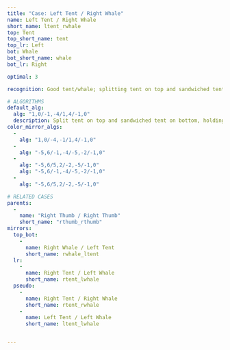 ```yaml
---
title: "Case: Left Tent / Right Whale"
name: Left Tent / Right Whale
short_name: ltent_rwhale
top: Tent
top_short_name: tent
top_lr: Left
bot: Whale
bot_short_name: whale
bot_lr: Right

optimal: 3

recognition: Good tent/whale; splitting tent on top and sandwiched tent on bottom preserves squareshape.

# ALGORITHMS
default_alg:
  alg: "1,0/-1,-4/1,4/-1,0"
  description: Split tent on top and sandwiched tent on bottom, holding both tents in front.
color_mirror_algs:
  -
    alg: "1,0/-4,-1/1,4/-1,0"
  -
    alg: "-5,6/-1,-4/-5,-2/-1,0"
  -
    alg: "-5,6/5,2/-2,-5/-1,0"
    alg: "-5,6/-1,-4/-5,-2/-1,0"
  -
    alg: "-5,6/5,2/-2,-5/-1,0"

# RELATED CASES
parents:
  -
    name: "Right Thumb / Right Thumb"
    short_name: "rthumb_rthumb"
mirrors:
  top_bot:
    -
      name: Right Whale / Left Tent
      short_name: rwhale_ltent
  lr:
    -
      name: Right Tent / Left Whale
      short_name: rtent_lwhale
  pseudo:
    -
      name: Right Tent / Right Whale
      short_name: rtent_rwhale
    -
      name: Left Tent / Left Whale
      short_name: ltent_lwhale


---
```


